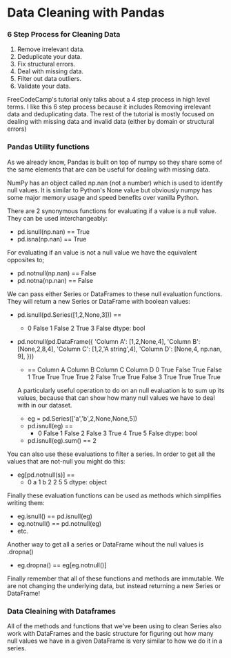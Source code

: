 # Data Cleaning with Pandas
### 6 Step Process for Cleaning Data

1. Remove irrelevant data.
2. Deduplicate your data.
3. Fix structural errors.
4. Deal with missing data.
5. Filter out data outliers.
6. Validate your data.

FreeCodeCamp's tutorial only talks about a 4 step process in high level terms. I like this 6 step process because it includes Removing irrelevant data and deduplicating data. The rest of the tutorial is mostly focused on dealing with missing data and invalid data (either by domain or structural errors)

### Pandas Utility functions
As we already know, Pandas is built on top of numpy so they share some of the same elements that are can be useful for dealing with missing data.

NumPy has an object called np.nan (not a number) which is used to identify null values. It is similar to Python's None value but obviously numpy has some major memory usage and speed benefits over vanilla Python.

There are 2 synonymous functions for evaluating if a value is a null value. They can be used interchangeably:
* pd.isnull(np.nan) == True
* pd.isna(np.nan) == True

For evaluating if an value is not a null value we have the equivalent opposites to;
* pd.notnull(np.nan) == False
* pd.notna(np.nan) == False

We can pass either Series or DataFrames to these null evaluation functions. They will return a new Series or DataFrame with boolean values:

* pd.isnull(pd.Series([1,2,None,3])) ==
  * 0    False
    1    False
    2     True
    3    False
    dtype: bool

* pd.notnull(pd.DataFrame({
    'Column A': [1,2,None,4],
    'Column B': [None,2,8,4],
    'Column C': [1,2,'A string',4],
    'Column D': [None,4, np.nan, 9],
    }))
  * ==    Column A  Column B  Column C  Column D
      0      True     False      True     False
      1      True      True      True      True
      2     False      True      True     False
      3      True      True      True      True

  A particularly useful operation to do on an null evaluation is to sum up its values, because that can show how many null values we have to deal with in our dataset.

  * eg = pd.Series(['a','b',2,None,None,5])
  * pd.isnull(eg) ==
    * 0    False
      1    False
      2    False
      3     True
      4     True
      5    False
      dtype: bool
  * pd.isnull(eg).sum() == 2

You can also use these evaluations to filter a series. In order to get all the values that are not-null you might do this:

* eg[pd.notnull(s)] ==
  * 0    a
    1    b
    2    2
    5    5
    dtype: object

Finally these evaluation functions can be used as methods which simplifies writing them:

* eg.isnull() == pd.isnull(eg)
* eg.notnull() == pd.notnull(eg)
* etc.

Another way to get all a series or DataFrame wihout the null values is .dropna()
* eg.dropna() == eg[eg.notnull()]

Finally remember that all of these functions and methods are immutable. We are not changing the underlying data, but instead returning a new Series or DataFrame!

### Data Cleaining with Dataframes
All of the methods and functions that we've been using to clean Series also work with DataFrames and the basic structure for figuring out how many null values we have in a given DataFrame is very similar to how we do it in a series.
